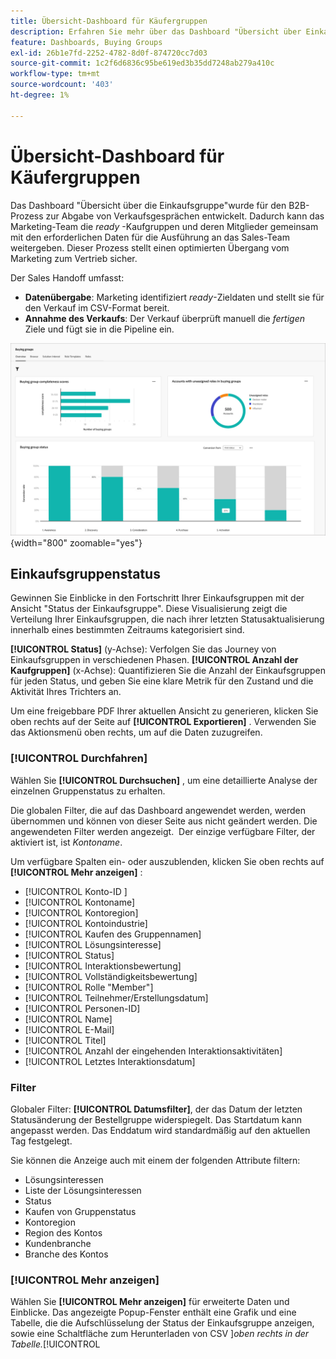 ```yaml
---
title: Übersicht-Dashboard für Käufergruppen
description: Erfahren Sie mehr über das Dashboard "Übersicht über Einkaufsgruppen"und wie es den Übergabe für Verkäufe durch das Marketing-Team ermöglicht.
feature: Dashboards, Buying Groups
exl-id: 26b1e7fd-2252-4782-8d0f-874720cc7d03
source-git-commit: 1c2f6d6836c95be619ed3b35dd7248ab279a410c
workflow-type: tm+mt
source-wordcount: '403'
ht-degree: 1%

---
```


# Übersicht-Dashboard für Käufergruppen

Das Dashboard &quot;Übersicht über die Einkaufsgruppe&quot;wurde für den B2B-Prozess zur Abgabe von Verkaufsgesprächen entwickelt. Dadurch kann das Marketing-Team die _ready_ -Kaufgruppen und deren Mitglieder gemeinsam mit den erforderlichen Daten für die Ausführung an das Sales-Team weitergeben. Dieser Prozess stellt einen optimierten Übergang vom Marketing zum Vertrieb sicher.

Der Sales Handoff umfasst:

* **Datenübergabe**: Marketing identifiziert _ready_-Zieldaten und stellt sie für den Verkauf im CSV-Format bereit. 
* **Annahme des Verkaufs**: Der Verkauf überprüft manuell die _fertigen_ Ziele und fügt sie in die Pipeline ein.

![Übersicht über die Käufe von Gruppen](./assets/buying-groups-overview.png){width="800" zoomable="yes"}

## Einkaufsgruppenstatus

Gewinnen Sie Einblicke in den Fortschritt Ihrer Einkaufsgruppen mit der Ansicht &quot;Status der Einkaufsgruppe&quot;. Diese Visualisierung zeigt die Verteilung Ihrer Einkaufsgruppen, die nach ihrer letzten Statusaktualisierung innerhalb eines bestimmten Zeitraums kategorisiert sind.

**[!UICONTROL Status]** (y-Achse): Verfolgen Sie das Journey von Einkaufsgruppen in verschiedenen Phasen.
**[!UICONTROL Anzahl der Kaufgruppen]** (x-Achse): Quantifizieren Sie die Anzahl der Einkaufsgruppen für jeden Status, und geben Sie eine klare Metrik für den Zustand und die Aktivität Ihres Trichters an.

Um eine freigebbare PDF Ihrer aktuellen Ansicht zu generieren, klicken Sie oben rechts auf der Seite auf **[!UICONTROL Exportieren]** . Verwenden Sie das Aktionsmenü oben rechts, um auf die Daten zuzugreifen.

### [!UICONTROL Durchfahren]

Wählen Sie **[!UICONTROL Durchsuchen]** , um eine detaillierte Analyse der einzelnen Gruppenstatus zu erhalten.

Die globalen Filter, die auf das Dashboard angewendet werden, werden übernommen und können von dieser Seite aus nicht geändert werden.
Die angewendeten Filter werden angezeigt. 
Der einzige verfügbare Filter, der aktiviert ist, ist _Kontoname_.

Um verfügbare Spalten ein- oder auszublenden, klicken Sie oben rechts auf **[!UICONTROL Mehr anzeigen]** :

* [!UICONTROL Konto-ID ]
* [!UICONTROL Kontoname]
* [!UICONTROL Kontoregion]
* [!UICONTROL Kontoindustrie]
* [!UICONTROL Kaufen des Gruppennamen]
* [!UICONTROL Lösungsinteresse]
* [!UICONTROL Status]
* [!UICONTROL Interaktionsbewertung]
* [!UICONTROL Vollständigkeitsbewertung]
* [!UICONTROL Rolle &quot;Member&quot;]
* [!UICONTROL Teilnehmer/Erstellungsdatum]
* [!UICONTROL Personen-ID]
* [!UICONTROL Name]
* [!UICONTROL E-Mail]
* [!UICONTROL Titel]
* [!UICONTROL Anzahl der eingehenden Interaktionsaktivitäten]
* [!UICONTROL Letztes Interaktionsdatum]

### Filter

Globaler Filter: **[!UICONTROL Datumsfilter]**, der das Datum der letzten Statusänderung der Bestellgruppe widerspiegelt. Das Startdatum kann angepasst werden. Das Enddatum wird standardmäßig auf den aktuellen Tag festgelegt.

Sie können die Anzeige auch mit einem der folgenden Attribute filtern:

* Lösungsinteressen
* Liste der Lösungsinteressen
* Status
* Kaufen von Gruppenstatus
* Kontoregion
* Region des Kontos
* Kundenbranche
* Branche des Kontos

### [!UICONTROL Mehr anzeigen]

Wählen Sie **[!UICONTROL Mehr anzeigen]** für erweiterte Daten und Einblicke. Das angezeigte Popup-Fenster enthält eine Grafik und eine Tabelle, die die Aufschlüsselung der Status der Einkaufsgruppe anzeigen, sowie eine Schaltfläche zum Herunterladen von CSV ]_oben rechts in der Tabelle._[!UICONTROL 
